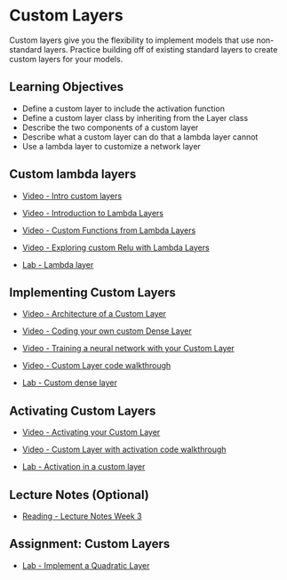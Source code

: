# Custom Layers

Custom layers give you the flexibility to implement models that use non-standard layers. Practice building off of existing standard layers to create custom layers for your models.

## Learning Objectives

- Define a custom layer to include the activation function
- Define a custom layer class by inheriting from the Layer class
- Describe the two components of a custom layer
- Describe what a custom layer can do that a lambda layer cannot
- Use a lambda layer to customize a network layer

## Custom lambda layers

- [Video - Intro custom layers](https://www.coursera.org/learn/custom-models-layers-loss-functions-with-tensorflow/lecture/wukFw/intro-custom-layers)

- [Video - Introduction to Lambda Layers](https://www.coursera.org/learn/custom-models-layers-loss-functions-with-tensorflow/lecture/1leI7/introduction-to-lambda-layers)

- [Video - Custom Functions from Lambda Layers](https://www.coursera.org/learn/custom-models-layers-loss-functions-with-tensorflow/lecture/GGHpg/custom-functions-from-lambda-layers)

- [Video - Exploring custom Relu with Lambda Layers](https://www.coursera.org/learn/custom-models-layers-loss-functions-with-tensorflow/lecture/39lcW/exploring-custom-relu-with-lambda-layers)

- [Lab - Lambda layer](./Labs/C1_W3_Lab_1_lambda-layer.ipynb)

## Implementing Custom Layers

- [Video - Architecture of a Custom Layer](https://www.coursera.org/learn/custom-models-layers-loss-functions-with-tensorflow/lecture/EAxe7/architecture-of-a-custom-layer)

- [Video - Coding your own custom Dense Layer](https://www.coursera.org/learn/custom-models-layers-loss-functions-with-tensorflow/lecture/PZxhA/coding-your-own-custom-dense-layer)

- [Video - Training a neural network with your Custom Layer](https://www.coursera.org/learn/custom-models-layers-loss-functions-with-tensorflow/lecture/3dJky/training-a-neural-network-with-your-custom-layer)

- [Video - Custom Layer code walkthrough](https://www.coursera.org/learn/custom-models-layers-loss-functions-with-tensorflow/lecture/AIsMO/custom-layer-code-walkthrough)

- [Lab - Custom dense layer](./Labs/C1_W3_Lab_2_custom-dense-layer.ipynb)

## Activating Custom Layers

- [Video - Activating your Custom Layer](https://www.coursera.org/learn/custom-models-layers-loss-functions-with-tensorflow/lecture/eNUxe/activating-your-custom-layer)

- [Video - Custom Layer with activation code walkthrough](https://www.coursera.org/learn/custom-models-layers-loss-functions-with-tensorflow/lecture/aqhpi/custom-layer-with-activation-code-walkthrough)

- [Lab - Activation in a custom layer](./Labs/C1_W3_Lab_3_custom-layer-activation.ipynb)

## Lecture Notes (Optional)

- [Reading - Lecture Notes Week 3](./Readings/C1_W3.pdf)

## Assignment: Custom Layers

- [Lab - Implement a Quadratic Layer](./Labs/C1W3_Assignment.ipynb)